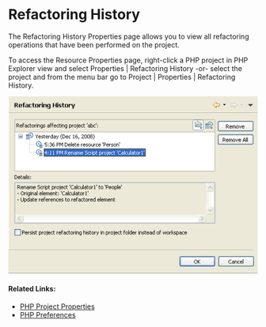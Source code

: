 # Refactoring History

<!--context:refactoring_history-->

The Refactoring History Properties page allows you to view all refactoring operations that have been performed on the project.

To access the Resource Properties page, right-click a PHP project in PHP Explorer view and select Properties | Refactoring History -or- select the project and from the menu bar go to Project | Properties | Refactoring History.

![refactoring_history_properties.png](images/refactoring_history_properties.png "refactoring_history_properties.png")

<!--links-start-->

#### Related Links:

 * [PHP Project Properties](000-index.md)
 * [PHP Preferences](../../032-reference/032-preferences/000-index.md)

<!--links-end-->
